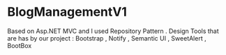 # BlogManagementV1
Based on Asp.NET MVC and I used Repository Pattern . Design Tools that are has by our project  : Bootstrap , Notify , Semantic UI , SweetAlert , BootBox
